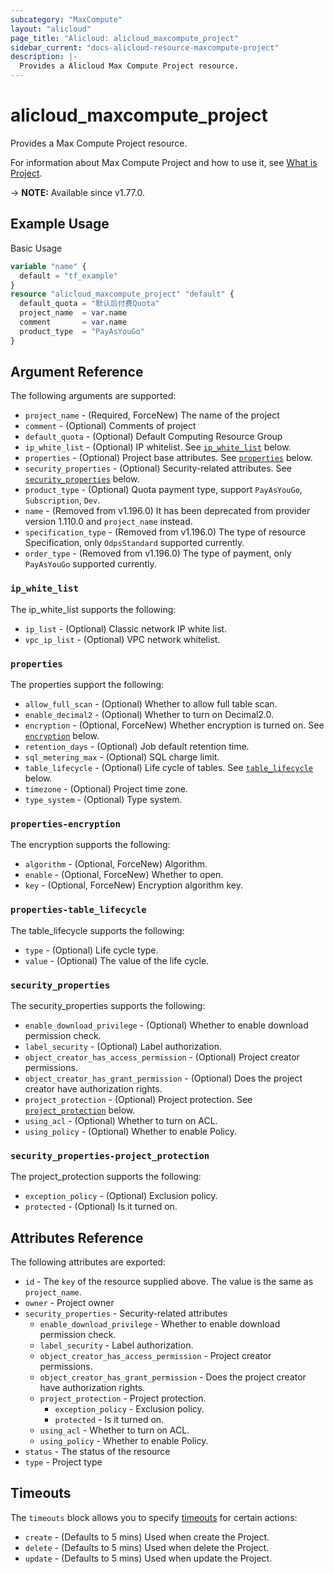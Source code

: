 ```yaml
---
subcategory: "MaxCompute"
layout: "alicloud"
page_title: "Alicloud: alicloud_maxcompute_project"
sidebar_current: "docs-alicloud-resource-maxcompute-project"
description: |-
  Provides a Alicloud Max Compute Project resource.
---
```


# alicloud_maxcompute_project

Provides a Max Compute Project resource.

For information about Max Compute Project and how to use it, see [What is Project](https://www.alibabacloud.com/help/en/maxcompute).

-> **NOTE:** Available since v1.77.0.

## Example Usage

Basic Usage

```terraform
variable "name" {
  default = "tf_example"
}
resource "alicloud_maxcompute_project" "default" {
  default_quota = "默认后付费Quota"
  project_name  = var.name
  comment       = var.name
  product_type  = "PayAsYouGo"
}
```

## Argument Reference

The following arguments are supported:
* `project_name` - (Required, ForceNew) The name of the project
* `comment` - (Optional) Comments of project
* `default_quota` - (Optional) Default Computing Resource Group
* `ip_white_list` - (Optional) IP whitelist. See [`ip_white_list`](#ip_white_list) below.
* `properties` - (Optional) Project base attributes. See [`properties`](#properties) below.
* `security_properties` - (Optional) Security-related attributes. See [`security_properties`](#security_properties) below.
* `product_type` - (Optional) Quota payment type, support `PayAsYouGo`, `Subscription`, `Dev`.
* `name` - (Removed from v1.196.0) It has been deprecated from provider version 1.110.0 and `project_name` instead.
* `specification_type` - (Removed from v1.196.0)  The type of resource Specification, only `OdpsStandard` supported currently.
* `order_type` - (Removed from v1.196.0) The type of payment, only `PayAsYouGo` supported currently.


### `ip_white_list`

The ip_white_list supports the following:
* `ip_list` - (Optional) Classic network IP white list.
* `vpc_ip_list` - (Optional) VPC network whitelist.

### `properties`

The properties support the following:
* `allow_full_scan` - (Optional) Whether to allow full table scan.
* `enable_decimal2` - (Optional) Whether to turn on Decimal2.0.
* `encryption` - (Optional, ForceNew) Whether encryption is turned on. See [`encryption`](#properties-encryption) below.
* `retention_days` - (Optional) Job default retention time.
* `sql_metering_max` - (Optional) SQL charge limit.
* `table_lifecycle` - (Optional) Life cycle of tables. See [`table_lifecycle`](#properties-table_lifecycle) below.
* `timezone` - (Optional) Project time zone.
* `type_system` - (Optional) Type system.

### `properties-encryption`

The encryption supports the following:
* `algorithm` - (Optional, ForceNew) Algorithm.
* `enable` - (Optional, ForceNew) Whether to open.
* `key` - (Optional, ForceNew) Encryption algorithm key.

### `properties-table_lifecycle`

The table_lifecycle supports the following:
* `type` - (Optional) Life cycle type.
* `value` - (Optional) The value of the life cycle.

### `security_properties`

The security_properties supports the following:
* `enable_download_privilege` - (Optional) Whether to enable download permission check.
* `label_security` - (Optional) Label authorization.
* `object_creator_has_access_permission` - (Optional) Project creator permissions.
* `object_creator_has_grant_permission` - (Optional) Does the project creator have authorization rights.
* `project_protection` - (Optional) Project protection. See [`project_protection`](#security_properties-project_protection) below.
* `using_acl` - (Optional) Whether to turn on ACL.
* `using_policy` - (Optional) Whether to enable Policy.

### `security_properties-project_protection`

The project_protection supports the following:
* `exception_policy` - (Optional) Exclusion policy.
* `protected` - (Optional) Is it turned on.

## Attributes Reference

The following attributes are exported:
* `id` - The `key` of the resource supplied above. The value is the same as `project_name`.
* `owner` - Project owner
* `security_properties` - Security-related attributes
  * `enable_download_privilege` - Whether to enable download permission check.
  * `label_security` - Label authorization.
  * `object_creator_has_access_permission` - Project creator permissions.
  * `object_creator_has_grant_permission` - Does the project creator have authorization rights.
  * `project_protection` - Project protection.
    * `exception_policy` - Exclusion policy.
    * `protected` - Is it turned on.
  * `using_acl` - Whether to turn on ACL.
  * `using_policy` - Whether to enable Policy.
* `status` - The status of the resource
* `type` - Project type

## Timeouts

The `timeouts` block allows you to specify [timeouts](https://www.terraform.io/docs/configuration-0-11/resources.html#timeouts) for certain actions:
* `create` - (Defaults to 5 mins) Used when create the Project.
* `delete` - (Defaults to 5 mins) Used when delete the Project.
* `update` - (Defaults to 5 mins) Used when update the Project.
